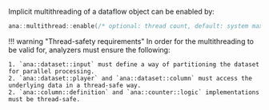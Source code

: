 
Implicit multithreading of a dataflow object can be enabled by:
```cpp
ana::multithread::enable(/* optional: thread count, default: system max. */);
```
!!! warning "Thread-safety requirements"
    In order for the multithreading to be valid for, analyzers must ensure the following:

    1. `ana::dataset::input` must define a way of partitioning the dataset for parallel processing.
    2. `ana::dataset::player` and `ana::dataset::column` must access the underlying data in a thread-safe way.
    2. `ana::column::definition` and `ana::counter::logic` implementations must be thread-safe.